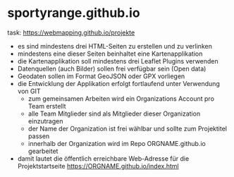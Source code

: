 # sportyrange.github.io

task:
https://webmapping.github.io/projekte

- es sind mindestens drei HTML-Seiten zu erstellen und zu verlinken
- mindestens eine dieser Seiten beinhaltet eine Kartenapplikation
- die Kartenapplikation soll mindestens drei Leaflet Plugins verwenden
- Datenquellen (auch Bilder) sollen frei verfügbar sein (Open data)
- Geodaten sollen im Format GeoJSON oder GPX vorliegen
- die Entwicklung der Applikation erfolgt fortlaufend unter Verwendung von GIT
    - zum gemeinsamen Arbeiten wird ein Organizations Account pro Team erstellt
    - alle Team Mitglieder sind als Mitglieder dieser Organization einzutragen
    - der Name der Organization ist frei wählbar und sollte zum Projektitel passen
    - innerhalb der Organization wird im Repo ORGNAME.github.io gearbeitet
- damit lautet die öffentlich erreichbare Web-Adresse für die Projektstartseite https://ORGNAME.github.io/index.html
